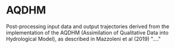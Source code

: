 # AQDHM
Post-processing input data and output trajectories derived from the implementation of the AQDHM (Assimilation of Qualitative Data into Hydrological Model), as described in Mazzoleni et al (2019) "...."
